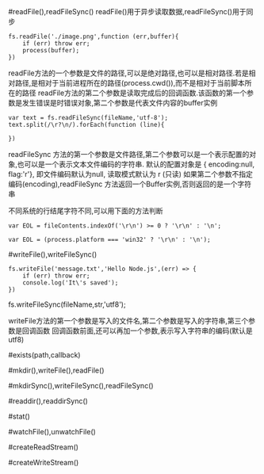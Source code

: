 #readFile(),readFileSync()
readFile()用于异步读取数据,readFileSync()用于同步
```
fs.readFile('./image.png',function (err,buffer){
	if (err) throw err;
	process(buffer);
})
```
readFile方法的一个参数是文件的路径,可以是绝对路径,也可以是相对路径.若是相对路径,是相对于当前进程所在的路径(process.cwd()),而不是相对于当前脚本所在的路径
readFile方法的第二个参数是读取完成后的回调函数.该函数的第一个参数是发生错误是时错误对象,第二个参数是代表文件内容的buffer实例
```
var text = fs.readFileSync(fileName,'utf-8');
text.split(/\r?\n/).forEach(function (line){
	
})

```  
readFileSync 方法的第一个参数是文件路径,第二个参数可以是一个表示配置的对象,也可以是一个表示文本文件编码的字符串.
默认的配置对象是 { encoding:null, flag:'r'}, 即文件编码默认为null, 读取模式默认为 r (只读)
如果第二个参数不指定编码(encoding),readFileSync 方法返回一个Buffer实例,否则返回的是一个字符串

不同系统的行结尾字符不同,可以用下面的方法判断
```
var EOL = fileContents.indexOf('\r\n') >= 0 ? '\r\n' : '\n';

var EOL = (process.platform === 'win32' ? '\r\n' : '\n');
 ```

#writeFile(),writeFileSync()

```
fs.writeFile('message.txt','Hello Node.js',(err) => {
	if (err) throw err;
	console.log('It\'s saved');
})
```

fs.writeFileSync(fileName,str,'utf8');

writeFile方法的第一个参数是写入的文件名,第二个参数是写入的字符串,第三个参数是回调函数
回调函数前面,还可以再加一个参数,表示写入字符串的编码(默认是utf8)


#exists(path,callback)

#mkdir(),writeFile(),readFile()

#mkdirSync(),writeFileSync(),readFileSync()

#readdir(),readdirSync()

#stat()

#watchFile(),unwatchFile()

#createReadStream()

#createWriteStream()